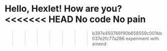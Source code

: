 Hello, Hexlet! How are you?
<<<<<<< HEAD
No code No pain
=======
>>>>>>> b397e450766f90b658559c001bb037e2fc77a286
experiment with amend
